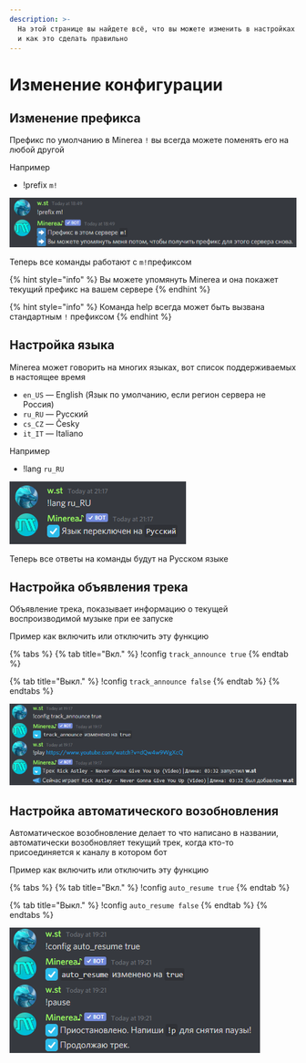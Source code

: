 ```yaml
---
description: >-
  На этой странице вы найдете всё, что вы можете изменить в настройках Minerea,
  и как это сделать правильно
---
```


# Изменение конфигурации

## Изменение префикса

Префикс по умолчанию в Minerea `!` вы всегда можете поменять его на любой другой

Например

* !prefix `m!`

![](../.gitbook/assets/rusettingprefix.png)

Теперь все команды работают с `m!`префиксом

{% hint style="info" %}
Вы можете упомянуть Minerea и она покажет текущий префикс на вашем сервере
{% endhint %}

{% hint style="info" %}
Команда help всегда может быть вызвана стандартным `!` префиксом
{% endhint %}

## Настройка языка

Minerea может говорить на многих языках, вот список поддерживаемых в настоящее время

* `en_US` — English \(Язык по умолчанию, если регион сервера не Россия\)
* `ru_RU` — Русский
* `cs_CZ` — Česky
* `it_IT` — Italiano

Например

* !lang `ru_RU`

![](../.gitbook/assets/lang.png)

Теперь все ответы на команды будут на Русском языке

## Настройка объявления трека

Объявление трека, показывает информацию о текущей воспроизводимой музыке при ее запуске

Пример как включить или отключить эту функцию

{% tabs %}
{% tab title="Вкл." %}
!config `track_announce true`
{% endtab %}

{% tab title="Выкл." %}
!config `track_announce false`
{% endtab %}
{% endtabs %}

![](../.gitbook/assets/rutrackannounce.png)

## Настройка автоматического возобновления

Автоматическое возобновление делает то что написано в названии, автоматически возобновляет текущий трек, когда кто-то присоединяется к каналу в котором бот

Пример как включить или отключить эту функцию

{% tabs %}
{% tab title="Вкл." %}
!config `auto_resume true`
{% endtab %}

{% tab title="Выкл." %}
!config `auto_resume false`
{% endtab %}
{% endtabs %}

![](../.gitbook/assets/ruautoresume.png)



